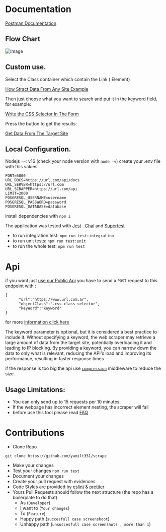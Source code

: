 # Documentation

[Postman Documentation](https://www.postman.com/orange-trinity-332576/workspace/scrapper/request/21643141-9324c29a-d14b-44c0-9a4d-2bf51d823d54?ctx=documentation)

## Flow Chart
![image](https://github.com/yamilt351/scraper/assets/88646148/f4ae1424-95b7-4a68-a9ac-db61a9c2689c)


## Custom use.

Select the Class container which contain the Link (<a> Element)

[How Stract Data From Any Site Example](https://github.com/yamilt351/scraper/assets/88646148/12168afa-3df0-4aa5-a473-57bf826754cb)

Then just choose what you want to search and put it in the keyword field, for example:

[Write the CSS Selector In The Form](https://github.com/yamilt351/scraper/assets/88646148/bcbba111-4fde-4cfc-b8bc-ef601d07645a)

Press the button to get the results:

[Get Data From The Target Site](https://github.com/yamilt351/scraper/assets/88646148/f417499c-60aa-4df0-85b0-224f27e440b0)

## Local Configuration.

Nodejs =< v16 (check your node version with `node -v`)
create your .env file with this values:

```
PORT=5000
URL_DOCS=https://url.com/api/docs
URL_SERVER=https://url.com
URL_SCRAPPER=https://url.com/api
LIMIT=2000
POSGRESQL_USERNAME=username 
POSGRESQL_PASSWORD=password 
POSGRESQL_DATABASE=database
```

install dependencies with `npm i`

The application was tested with [Jest](https://jestjs.io/docs/getting-started) . [Chai](https://www.chaijs.com/) and [Supertest](https://github.com/visionmedia/supertest)

- to run integration test:
  `npm run test:integration`
- to run unit tests:
  `npm run test:unit`
- to run the whole test:
  `npm run test`

# Api

if you want just [use our Public Api](https://scraper-5ask.onrender.com/api/scrappe) you have to send a `POST` request to this endpoint with :

```
{
      "url":"https://www.url.com.ar",
      "objectClass":".css-class-selector",
      "keyWord":"keyword"
}
```

for more [information click here](#Documentation)

The keyword parameter is optional, but it is considered a best practice to include it. Without specifying a keyword, the web scraper may retrieve a large amount of data from the target site, potentially overloading it and leading to IP blocking. By providing a keyword, you can narrow down the data to only what is relevant, reducing the API's load and improving its performance, resulting in faster response times

if the response is too big the api use [`compression`](https://www.npmjs.com/package/compression) middleware to reduce the size.

## Usage Limitations:

- You can only send up to 15 requests per 10 minutes.
- If the webpage has incorrect element nesting, the scraper will fail
- before use this tool please read [FAQ](https://github.com/yamilt351/scraper/blob/master/src/FAQ.md)

# Contributions

- Clone Repo

`git clone https://github.com/yamilt351/scrape`

- Make your changes
- Test your changes `npm run test`
- Document your changes
- Create your pull request with evidences
- Code Styles are provided by [eslint](https://github.com/neoclide/coc-eslint) & [prettier](https://github.com/neoclide/coc-prettier)
- Yours Pull Requests should follow the next structure (the repo has a boilerplate to do that):
  - As (`Developer`)
  - I want to (`Your changes`)
  - To (`Feature`)
  - Happy path (`succesfull case screenshoot`)
  - Unhappy path (`unsuccesfull case screenshots , more than 1`)
